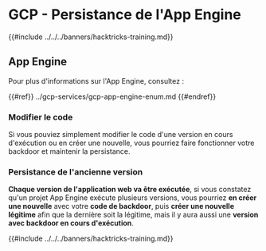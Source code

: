 # GCP - Persistance de l'App Engine

{{#include ../../../banners/hacktricks-training.md}}

## App Engine

Pour plus d'informations sur l'App Engine, consultez :

{{#ref}}
../gcp-services/gcp-app-engine-enum.md
{{#endref}}

### Modifier le code

Si vous pouviez simplement modifier le code d'une version en cours d'exécution ou en créer une nouvelle, vous pourriez faire fonctionner votre backdoor et maintenir la persistance.

### Persistance de l'ancienne version

**Chaque version de l'application web va être exécutée**, si vous constatez qu'un projet App Engine exécute plusieurs versions, vous pourriez **en créer une nouvelle** avec votre **code de backdoor**, puis **créer une nouvelle légitime** afin que la dernière soit la légitime, mais il y aura aussi une **version avec backdoor en cours d'exécution**.

{{#include ../../../banners/hacktricks-training.md}}
